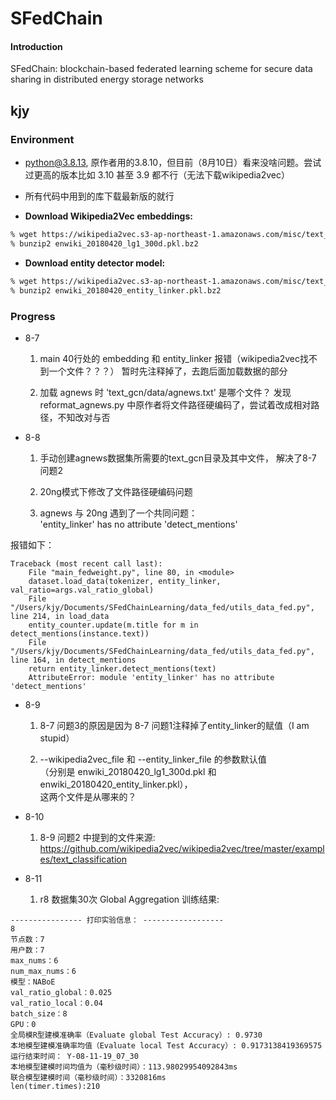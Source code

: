 # SFedChain

#### Introduction
SFedChain: blockchain-based federated learning scheme for secure data sharing in distributed energy storage networks

## kjy

### Environment

- python@3.8.13, 原作者用的3.8.10，但目前（8月10日）看来没啥问题。尝试过更高的版本比如 3.10 甚至 3.9 都不行（无法下载wikipedia2vec）

- 所有代码中用到的库下载最新版的就行

- **Download Wikipedia2Vec embeddings:**

```bash
% wget https://wikipedia2vec.s3-ap-northeast-1.amazonaws.com/misc/text_classification/enwiki_20180420_lg1_300d.pkl.bz2
% bunzip2 enwiki_20180420_lg1_300d.pkl.bz2
```
- **Download entity detector model:**

```bash
% wget https://wikipedia2vec.s3-ap-northeast-1.amazonaws.com/misc/text_classification/enwiki_20180420_entity_linker.pkl.bz2
% bunzip2 enwiki_20180420_entity_linker.pkl.bz2
```

### Progress

- 8-7
    1. main 40行处的 embedding 和 entity_linker
       报错（wikipedia2vec找不到一个文件？？？）
       暂时先注释掉了，去跑后面加载数据的部分

    2. 加载 agnews 时 'text_gcn/data/agnews.txt' 是哪个文件？
       发现 reformat_agnews.py
       中原作者将文件路径硬编码了，尝试着改成相对路径，不知改对与否

- 8-8
    1. 手动创建agnews数据集所需要的text_gcn目录及其中文件，
       解决了8-7 问题2

    2. 20ng模式下修改了文件路径硬编码问题

    3. agnews 与 20ng 遇到了一个共同问题：  
       'entity_linker' has no attribute 'detect_mentions'

报错如下：
```
Traceback (most recent call last):
    File "main_fedweight.py", line 80, in <module>
    dataset.load_data(tokenizer, entity_linker, val_ratio=args.val_ratio_global)
    File "/Users/kjy/Documents/SFedChainLearning/data_fed/utils_data_fed.py", line 214, in load_data
    entity_counter.update(m.title for m in detect_mentions(instance.text))
    File "/Users/kjy/Documents/SFedChainLearning/data_fed/utils_data_fed.py", line 164, in detect_mentions
    return entity_linker.detect_mentions(text)
    AttributeError: module 'entity_linker' has no attribute 'detect_mentions'
```

- 8-9
    1. 8-7 问题3的原因是因为 8-7 问题1注释掉了entity_linker的赋值（I am stupid）

    2. --wikipedia2vec_file 和 --entity_linker_file 的参数默认值  
       （分别是 enwiki_20180420_lg1_300d.pkl 和 enwiki_20180420_entity_linker.pkl），  
       这两个文件是从哪来的？

- 8-10
    1. 8-9 问题2 中提到的文件来源:  
    https://github.com/wikipedia2vec/wikipedia2vec/tree/master/examples/text_classification

- 8-11
    1. r8 数据集30次 Global Aggregation 训练结果:  

```
---------------- 打印实验信息： ------------------
8
节点数：7
用户数：7
max_nums：6
num_max_nums：6
模型：NABoE
val_ratio_global：0.025
val_ratio_local：0.04
batch_size：8
GPU：0
全局模R型建模准确率（Evaluate global Test Accuracy）: 0.9730
本地模型建模准确率均值（Evaluate local Test Accuracy）: 0.9173138419369575
运行结束时间： Y-08-11-19_07_30
本地模型建模时间均值为（毫秒级时间）：113.98029954092843ms
联合模型建模时间（毫秒级时间）：3320816ms
len(timer.times):210
```

